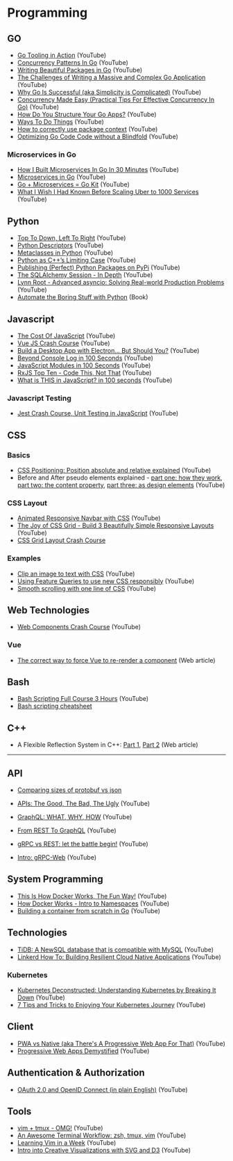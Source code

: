 # Programming

## GO

- [Go Tooling in Action](https://www.youtube.com/watch?v=uBjoTxosSys) (YouTube)
- [Concurrency Patterns In Go](https://www.youtube.com/watch?v=YEKjSzIwAdA) (YouTube)
- [Writing Beautiful Packages in Go](https://www.youtube.com/watch?v=cAWlv2SeQus) (YouTube)
- [The Challenges of Writing a Massive and Complex Go Application](https://www.youtube.com/watch?v=hWNwI5q01gI) (YouTube)
- [Why Go Is Successful (aka Simplicity is Complicated)](https://www.youtube.com/watch?v=k9Zbuuo51go) (YouTube)
- [Concurrency Made Easy (Practical Tips For Effective Concurrency In Go)](https://www.youtube.com/watch?v=DqHb5KBe7qI) (YouTube)
- [How Do You Structure Your Go Apps?](https://www.youtube.com/watch?v=1rxDzs0zgcE) (YouTube)
- [Ways To Do Things](https://www.youtube.com/watch?v=LHe1Cb_Ud_M) (YouTube)
- [How to correctly use package context](https://www.youtube.com/watch?v=-_B5uQ4UGi0) (YouTube)
- [Optimizing Go Code Code without a Blindfold](https://www.youtube.com/watch?v=xLcLiUvyit4) (YouTube)

### Microservices in Go

- [How I Built Microservices In Go In 30 Minutes](https://www.youtube.com/watch?v=bM6N-vgPlyQ) (YouTube)
- [Microservices in Go](https://www.youtube.com/watch?v=WiCru2zIWWs) (YouTube)
- [Go + Microservices = Go Kit](https://www.youtube.com/watch?v=NX0sHF8ZZgw) (YouTube)
- [What I Wish I Had Known Before Scaling Uber to 1000 Services](https://www.youtube.com/watch?v=kb-m2fasdDY) (YouTube)

## Python

- [Top To Down, Left To Right](https://www.youtube.com/watch?v=DlgbPLvBs30) (YouTube)
- [Python Descriptors](https://www.youtube.com/watch?v=ZdvpNaWwx24) (YouTube)
- [Metaclasses in Python](https://www.youtube.com/watch?v=ZrUIRSVv1gw) (YouTube)
- [Python as C++’s Limiting Case](https://www.youtube.com/watch?v=DoWY7qQ9doA) (YouTube)
- [Publishing (Perfect) Python Packages on PyPi](https://www.youtube.com/watch?v=GIF3LaRqgXo) (YouTube)
- [The SQLAlchemy Session - In Depth](https://www.youtube.com/watch?v=PKAdehPHOMo) (YouTube)
- [Lynn Root - Advanced asyncio: Solving Real-world Production Problems](https://www.youtube.com/watch?v=sW76-pRkZk8) (YouTube)
- [Automate the Boring Stuff with Python](https://automatetheboringstuff.com/) (Book)

## Javascript

- [The Cost Of JavaScript](https://www.youtube.com/watch?v=_bzqF05xsC4) (YouTube)
- [Vue JS Crash Course](https://www.youtube.com/watch?v=Wy9q22isx3U) (YouTube)
- [Build a Desktop App with Electron... But Should You?](https://www.youtube.com/watch?v=3yqDxhR2XxE) (YouTube)
- [Beyond Console Log in 100 Seconds](https://www.youtube.com/watch?v=L8CDt1J3DAw) (YouTube)
- [JavaScript Modules in 100 Seconds](https://www.youtube.com/watch?v=qgRUr-YUk1Q) (YouTube)
- [RxJS Top Ten - Code This, Not That](https://www.youtube.com/watch?v=ewcoEYS85Co) (YouTube)
- [What is THIS in JavaScript? in 100 seconds](https://www.youtube.com/watch?v=YOlr79NaAtQ) (YouTube)

### Javascript Testing

- [Jest Crash Course, Unit Testing in JavaScript](https://www.youtube.com/watch?v=7r4xVDI2vho) (YouTube)

## CSS

### Basics

- [CSS Positioning: Position absolute and relative explained](https://www.youtube.com/watch?v=P6UgYq3J3Qs&t=28s) (YouTube)
- Before and After pseudo elements explained -
  [part one: how they work](https://www.youtube.com/watch?v=zGiirUiWslI),
  [part two: the content property](https://www.youtube.com/watch?v=xoRbkm8XgfQ&t=673s),
  [part three: as design elements](https://www.youtube.com/watch?v=djbtPnNmc0I&t=788s) (YouTube)

### CSS Layout

- [Animated Responsive Navbar with CSS](https://www.youtube.com/watch?v=biOMz4puGt8) (YouTube)
- [The Joy of CSS Grid - Build 3 Beautifully Simple Responsive Layouts](https://www.youtube.com/watch?v=705XCEruZFs) (YouTube)
- [CSS Grid Layout Crash Course](https://www.youtube.com/watch?v=jV8B24rSN5o)

### Examples

- [Clip an image to text with CSS](https://www.youtube.com/watch?v=9Kr3T4Ndl-o) (YouTube)
- [Using Feature Queries to use new CSS responsibly](https://www.youtube.com/watch?v=wPI8CEoheSk) (YouTube)
- [Smooth scrolling with one line of CSS](https://www.youtube.com/watch?v=MNNr7TU7XcU) (YouTube)

## Web Technologies

- [Web Components Crash Course](https://www.youtube.com/watch?v=PCWaFLy3VUo) (YouTube)

### Vue

- [The correct way to force Vue to re-render a component](https://michaelnthiessen.com/force-re-render/) (Web article)

## Bash

- [Bash Scripting Full Course 3 Hours](https://www.youtube.com/watch?v=e7BufAVwDiM) (YouTube)
- [Bash scripting cheatsheet](https://devhints.io/bash)

## C++

- A Flexible Reflection System in C++: [Part 1](https://preshing.com/20180116/a-primitive-reflection-system-in-cpp-part-1/),
  [Part 2](https://preshing.com/20180124/a-flexible-reflection-system-in-cpp-part-2/) (Web article)

---

## API

- [Comparing sizes of protobuf vs json](https://nilsmagnus.github.io/post/proto-json-sizes/)

- [APIs: The Good, The Bad, The Ugly](https://www.youtube.com/watch?v=t0nl5aUfAvY) (YouTube)
- [GraphQL: WHAT, WHY, HOW](https://www.youtube.com/watch?v=HcUqrj6Romk) (YouTube)
- [From REST To GraphQL](https://www.youtube.com/watch?v=ntBU5UXGbM8) (YouTube)
- [gRPC vs REST: let the battle begin!](https://www.youtube.com/watch?v=ZDUA5pD50Ok) (YouTube)
- [Intro: gRPC-Web](https://www.youtube.com/watch?v=RtyKEDZipsM) (YouTube)

## System Programming

- [This Is How Docker Works, The Fun Way!](https://www.youtube.com/watch?v=-NzfOhSAZpA) (YouTube)
- [How Docker Works - Intro to Namespaces](https://www.youtube.com/watch?v=-YnMr1lj4Z8) (YouTube)
- [Building a container from scratch in Go](https://www.youtube.com/watch?v=Utf-A4rODH8) (YouTube)

## Technologies

- [TiDB: A NewSQL database that is compatible with MySQL](https://www.youtube.com/watch?v=dijsN0bddck) (YouTube)
- [Linkerd How To: Building Resilient Cloud Native Applications](https://www.youtube.com/watch?v=UQGaiJsswek) (YouTube)

### Kubernetes

- [Kubernetes Deconstructed: Understanding Kubernetes by Breaking It Down](https://www.youtube.com/watch?v=90kZRyPcRZw) (YouTube)
- [7 Tips and Tricks to Enjoying Your Kubernetes Journey](https://www.youtube.com/watch?v=RRCzgVI4ptY) (YouTube)

## Client

- [PWA vs Native (aka There's A Progressive Web App For That)](https://www.youtube.com/watch?v=vhg01Ml-8pI) (YouTube)
- [Progressive Web Apps Demystified](https://www.youtube.com/watch?v=saGLwEbcfU0) (YouTube)

## Authentication & Authorization

- [OAuth 2.0 and OpenID Connect (in plain English)](https://www.youtube.com/watch?v=996OiexHze0) (YouTube)

## Tools

- [vim + tmux - OMG!](https://www.youtube.com/watch?v=5r6yzFEXajQ) (YouTube)
- [An Awesome Terminal Workflow: zsh, tmux, vim](https://www.youtube.com/watch?v=UgDz_9i2nwc) (YouTube)
- [Learning Vim in a Week](https://www.youtube.com/watch?v=_NUO4JEtkDw) (YouTube)
- [Intro into Creative Visualizations with SVG and D3](https://www.youtube.com/watch?v=qVgOTbx4RW8) (YouTube)

